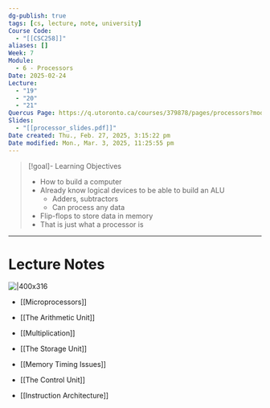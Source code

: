 ```yaml
---
dg-publish: true
tags: [cs, lecture, note, university]
Course Code:
  - "[[CSC258]]"
aliases: []
Week: 7
Module:
  - 6 - Processors
Date: 2025-02-24
Lecture:
  - "19"
  - "20"
  - "21"
Quercus Page: https://q.utoronto.ca/courses/379878/pages/processors?module_item_id=6335118
Slides:
  - "[[processor_slides.pdf]]"
Date created: Thu., Feb. 27, 2025, 3:15:22 pm
Date modified: Mon., Mar. 3, 2025, 11:25:55 pm
---
```


> [!goal]- Learning Objectives
> - How to build a computer
> - Already know logical devices to be able to build an ALU
>     - Adders, subtractors
>     - Can process any data
> - Flip-flops to store data in memory
> - That is just what a processor is

---

# Lecture Notes

![|400x316](https://i.imgur.com/82C1JnT.png)

- [[Microprocessors]]
- [[The Arithmetic Unit]]
- [[Multiplication]]

- [[The Storage Unit]]
- [[Memory Timing Issues]]
- [[The Control Unit]]
- [[Instruction Architecture]]
